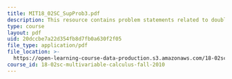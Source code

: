 ```yaml
---
title: MIT18_02SC_SupProb3.pdf
description: This resource contains problem statements related to double integrals.
type: course
layout: pdf
uid: 20dccbe7a22d354fb8d7fb0a630f2f05
file_type: application/pdf
file_location: >-
  https://open-learning-course-data-production.s3.amazonaws.com/18-02sc-multivariable-calculus-fall-2010/20dccbe7a22d354fb8d7fb0a630f2f05_MIT18_02SC_SupProb3.pdf
course_id: 18-02sc-multivariable-calculus-fall-2010
---
```

